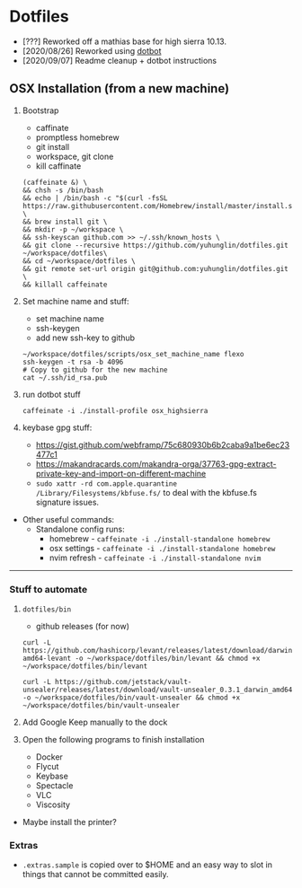 # Dotfiles

* [???] Reworked off a mathias base for high sierra 10.13.
* [2020/08/26] Reworked using [dotbot](https://github.com/anishathalye/dotbot)
* [2020/09/07] Readme cleanup + dotbot instructions

## OSX Installation (from a new machine)

1. Bootstrap
    * caffinate
    * promptless homebrew
    * git install
    * workspace, git clone
    * kill caffinate
    ```
   (caffeinate &) \
   && chsh -s /bin/bash
   && echo | /bin/bash -c "$(curl -fsSL https://raw.githubusercontent.com/Homebrew/install/master/install.sh)" \
   && brew install git \
   && mkdir -p ~/workspace \
   && ssh-keyscan github.com >> ~/.ssh/known_hosts \
   && git clone --recursive https://github.com/yuhunglin/dotfiles.git ~/workspace/dotfiles\
   && cd ~/workspace/dotfiles \
   && git remote set-url origin git@github.com:yuhunglin/dotfiles.git \
   && killall caffeinate
    ```

1. Set machine name and stuff:
    * set machine name
    * ssh-keygen
    * add new ssh-key to github
    ```
    ~/workspace/dotfiles/scripts/osx_set_machine_name flexo
    ssh-keygen -t rsa -b 4096
    # Copy to github for the new machine
    cat ~/.ssh/id_rsa.pub
    ```

1. run dotbot stuff
    ```
    caffeinate -i ./install-profile osx_highsierra
    ```

1. keybase gpg stuff:
    * https://gist.github.com/webframp/75c680930b6b2caba9a1be6ec23477c1
    * https://makandracards.com/makandra-orga/37763-gpg-extract-private-key-and-import-on-different-machine
    * `sudo xattr -rd com.apple.quarantine /Library/Filesystems/kbfuse.fs/` to deal with the kbfuse.fs signature issues.


* Other useful commands:
    * Standalone config runs:
        * homebrew - `caffeinate -i ./install-standalone homebrew`
        * osx settings - `caffeinate -i ./install-standalone homebrew`
        * nvim refresh - `caffeinate -i ./install-standalone nvim`
---

### Stuff to automate

1. `dotfiles/bin`
    * github releases (for now)
    ```
    curl -L https://github.com/hashicorp/levant/releases/latest/download/darwin-amd64-levant -o ~/workspace/dotfiles/bin/levant && chmod +x ~/workspace/dotfiles/bin/levant

    curl -L https://github.com/jetstack/vault-unsealer/releases/latest/download/vault-unsealer_0.3.1_darwin_amd64 -o ~/workspace/dotfiles/bin/vault-unsealer && chmod +x ~/workspace/dotfiles/bin/vault-unsealer
    ```

1. Add Google Keep manually to the dock

1. Open the following programs to finish installation
    * Docker
    * Flycut
    * Keybase
    * Spectacle
    * VLC
    * Viscosity

* Maybe install the printer?

### Extras

* `.extras.sample` is copied over to $HOME and an easy way to slot in things that cannot be committed easily.
